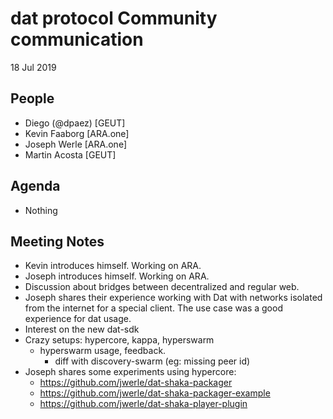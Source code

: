 # dat protocol Community communication

18 Jul 2019

## People

* Diego (@dpaez) [GEUT]
* Kevin Faaborg [ARA.one]
* Joseph Werle [ARA.one]
* Martin Acosta [GEUT]

## Agenda

* Nothing

## Meeting Notes
- Kevin introduces himself. Working on ARA.
- Joseph introduces himself. Working on ARA.
- Discussion about bridges between decentralized and regular web.
- Joseph shares their experience working with Dat with  networks isolated from the internet for a special client. The use case was a good experience for dat usage.
- Interest on the new dat-sdk
- Crazy setups: hypercore, kappa, hyperswarm
    - hyperswarm usage, feedback.
        - diff with discovery-swarm (eg: missing peer id)
- Joseph shares some experiments using hypercore:
    - https://github.com/jwerle/dat-shaka-packager
    - https://github.com/jwerle/dat-shaka-packager-example
    - https://github.com/jwerle/dat-shaka-player-plugin

